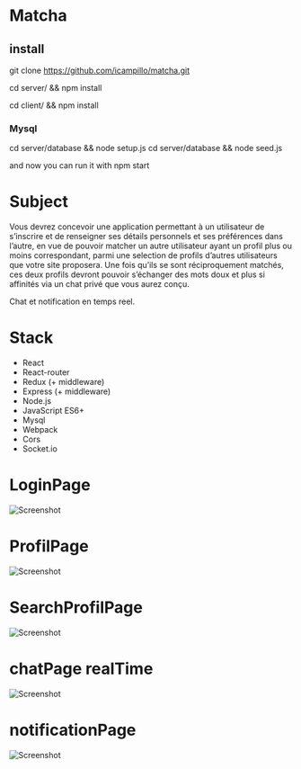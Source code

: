 # Matcha

## install

git clone https://github.com/icampillo/matcha.git

cd server/ && npm install

cd client/ && npm install 

### Mysql

cd server/database && node setup.js
cd server/database && node seed.js

and now you can run it with npm start

# Subject 

Vous devrez concevoir une application permettant à un utilisateur de s’inscrire
et de renseigner ses détails personnels et ses préférences dans l’autre, en vue de pouvoir
matcher un autre utilisateur ayant un profil plus ou moins correspondant, parmi une
selection de profils d’autres utilisateurs que votre site proposera.
Une fois qu’ils se sont réciproquement matchés, ces deux profils devront pouvoir s’échanger des mots doux et plus si affinités via un chat privé que vous aurez conçu.

Chat et notification en temps reel.

# Stack

* React 
* React-router
* Redux (+ middleware)
* Express (+ middleware)
* Node.js
* JavaScript ES6+
* Mysql
* Webpack
* Cors
* Socket.io  

# LoginPage

![Screenshot](https://github.com/icampillo/matcha/blob/main/images/loginPage.PNG)

# ProfilPage

![Screenshot](https://github.com/icampillo/matcha/blob/main/images/Capture2.PNG)

# SearchProfilPage

![Screenshot](https://github.com/icampillo/matcha/blob/main/images/searchPage.PNG)

# chatPage realTime

![Screenshot](https://github.com/icampillo/matcha/blob/main/images/chat.PNG)

# notificationPage

![Screenshot](https://github.com/icampillo/matcha/blob/main/images/notif.PNG)

